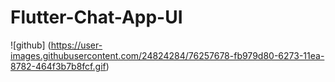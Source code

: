 # Flutter-Chat-App-UI
![github] (https://user-images.githubusercontent.com/24824284/76257678-fb979d80-6273-11ea-8782-464f3b7b8fcf.gif)
